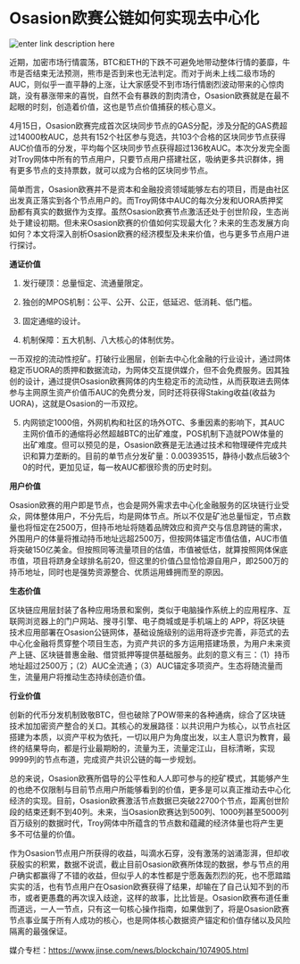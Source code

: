 # ******Osasion****欧赛公链如何实现去中心化**


![enter link description here](https://github.com/AUC-IO/AUC--publicity/blob/main/%E5%B0%81%E9%9D%A2%E5%9B%BE%E7%89%87/0423%E7%BB%8F%E6%B5%8E%E6%A8%A1%E5%9E%8B.jpg)

近期，加密市场行情震荡，BTC和ETH的下跌不可避免地带动整体行情的萎靡，牛市是否结束无法预测，熊市是否到来也无法判定。而对于尚未上线二级市场的AUC，则似乎一直平静的上涨，让大家感受不到市场行情剧烈波动带来的心惊肉跳，没有暴涨带来的喜悦，自然不会有暴跌的割肉清仓，Osasion欧赛就是在最不起眼的时刻，创造着价值，这也是节点价值捕获的核心意义。

4月15日，Osasion欧赛完成首次区块同步节点的GAS分配，涉及分配的GAS费超过14000枚AUC，总共有152个社区参与竞选，共103个合格的区块同步节点获得AUC价值币的分发，平均每个区块同步节点获得超过136枚AUC。本次分发完全面对Troy网体中所有的节点用户，只要节点用户搭建社区，吸纳更多共识群体，拥有更多节点的支持票数，就可以成为合格的区块同步节点。

简单而言，Osasion欧赛并不是资本和金融投资领域能够左右的项目，而是由社区出发真正落实到各个节点用户的。而Troy网体中AUC的每次分发和UORA质押奖励都有真实的数据作为支撑。虽然Osasion欧赛节点激活还处于创世阶段，生态尚处于建设初期。但未来Osasion欧赛的价值如何实现最大化？未来的生态发展方向如何？本文将深入剖析Osasion欧赛的经济模型及未来价值，也与更多节点用户进行探讨。

**通证价值**

1. 发行硬顶：总量恒定、流通量限定。

2. 独创的MPOS机制：公平、公开、公正，低延迟、低消耗、低门槛。

3. 固定通缩的设计。

4. 机制保障：五大机制、八大核心的体制优势。

一币双挖的流动性挖矿。打破行业圈层，创新去中心化金融的行业设计，通过网体稳定币UORA的质押和数据流动，为网体交互提供媒介，但不会免费服务。因其独创的设计，通过提供Osasion欧赛网体的内生稳定币的流动性，从而获取进去网体参与主网原生资产价值币AUC的免费分发，同时还将获得Staking收益(收益为UORA)，这就是Osasion的一币双挖。

5. 内网锁定1000倍，外网机构和社区的场外OTC、多重因素的影响下，其AUC主网价值币的通缩将必然超越BTC的出矿难度，POS机制下造就POW体量的出矿难度。但可以预见的是，Osasion欧赛是无法通过技术和物理硬件完成共识和算力垄断的。目前的单节点分发矿量：0.00393515，静待小数点后破3个0的时代，更加见证，每一枚AUC都很珍贵的历史时刻。

**用户价值**

Osasion欧赛的用户即是节点，也会是网外需求去中心化金融服务的区块链行业受众，网体整体用户，不分先后，均是网体节点。所以不仅是矿池总量恒定，节点数量也将恒定在2500万，但持币地址将随着品牌效应和资产交与信息跨链的需求，外围用户的体量将推动持币地址远超2500万，但按网体锚定市值估值，AUC市值将突破150亿美金。但按照同等流量项目的估值，市值被低估，就算按照网体保底市值，项目将跻身全球排名前20，但这里的价值凸显恰恰源自用户，即2500万的持币地址，同时也是强势资源整合、优质运用蜂拥而至的原因。

**生态价值**

区块链应用层封装了各种应用场景和案例，类似于电脑操作系统上的应用程序、互联网浏览器上的门户网站、搜寻引擎、电子商城或是手机端上的 APP，将区块链技术应用部署在Osasion公链网体，基础设施级别的运用将逐步完善，非范式的去中心化金融将贯穿整个项目生态，为资产共识的多方运用搭建场景，为用户未来资产上链、区块链普惠金融、借贷抵押等提供基础服务。此刻的意义有三：（1）持币地址超过2500万；（2）AUC全流通；（3）AUC锚定多项资产。生态将随流量而生，流量用户将推动生态持续创造价值。

**行业价值**

创新的代币分发机制致敬BTC，但也破除了POW带来的各种通病，综合了区块链技术加加密资产整合的关口。其核心的发展路径：以共识用户为核心，以节点社区搭建为本质，以资产平权为依托，一切以用户为角度出发，以主人意识为教育，最终的结果导向，都是行业最期盼的，流量为王，流量定江山，目标清晰，实现9999列的节点布道，完成资产共识公链的每一步规划。

总的来说，Osasion欧赛所倡导的公平性和人人即可参与的挖矿模式，其能够产生的也绝不仅限制与目前节点用户所能够看到的价值，更多是可以真正推动去中心化经济的实现。目前，Osasion欧赛激活节点数据已突破22700个节点，距离创世阶段的结束还剩不到40列。未来，当Osasion欧赛达到500列、1000列甚至5000列百万级别的数据时代，Troy网体中所蕴含的节点数和蕴藏的经济体量也将产生更多不可估量的价值。

作为Osasion节点用户所获得的收益，叫滴水石穿，没有激荡的汹涌澎湃，但却收获殷实的积累，数据不说谎，截止目前Osasion欧赛所体现的数据，参与节点的用户确实都赢得了不错的收益，但似乎人的本性都是宁愿轰轰烈烈的死，也不愿踏踏实实的活，也有节点用户在Osasion欧赛获得了结果，却输在了自己认知不到的币市，或者更愚蠢的再次误入歧途，这样的故事，比比皆是。Osasion欧赛布道任重而道远，一人一节点，只有这一句核心操作指南，如果做到了，将是Osasion欧赛节点事业属于所有人成功的核心，也是网体核心数据资产锚定和价值存储以及风险隔离的最强保证。

媒介专栏：https://www.jinse.com/news/blockchain/1074905.html

